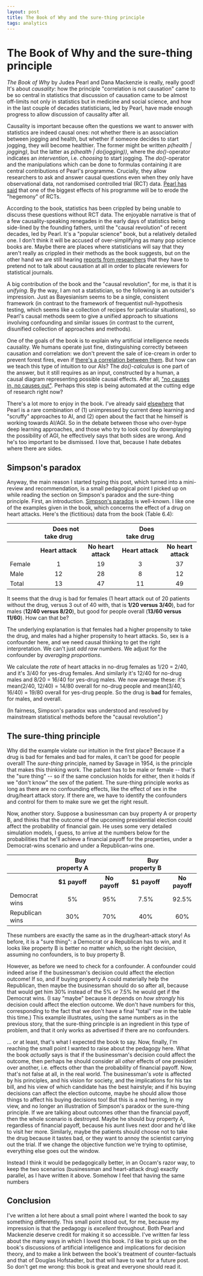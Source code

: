```yaml
---
layout: post
title: The Book of Why and the sure-thing principle
tags: analytics
---
```


The Book of Why and the sure-thing principle
========

*The Book of Why* by Judea Pearl and Dana Mackenzie is really, really good! It's about *causality*: how the principle "correlation is not causation" came to be so central in statistics that discussion of causation came to be almost off-limits not only in statistics but in medicine and social science, and how in the last couple of decades statisticians, led by Pearl, have made enough progress to allow discussion of causality after all. 

Causality is important because often the questions we want to answer with statistics are indeed causal ones: not whether there is an association between jogging and health, but whether if someone decides to start jogging, they will become healthier. The former might be written *p(health \| jogging)*, but the latter as *p(health \| do(jogging))*, where the *do()*-operator indicates an *intervention*, i.e. *choosing* to start jogging. The *do()*-operator and the manipulations which can be done to formulas containing it are central contributions of Pearl's programme. Crucially, they allow researchers to ask and answer causal questions even when they only have observational data, not randomised controlled trial (RCT) data. [Pearl has said](https://twitter.com/yudapearl/status/1012512462770298880) that one of the biggest effects of his programme will be to erode the "hegemony" of RCTs.

According to the book, statistics has been crippled by being unable to discuss these questions without RCT data. The enjoyable narrative is that of a few causality-speaking renegades in the early days of statistics being side-lined by the founding fathers, until the "causal revolution" of recent decades, led by Pearl. It's a "popular science" book, but a relatively detailed one. I don't think it will be accused of over-simplifying as many pop science books are. Maybe there are places where statisticians will say that they aren't really as crippled in their methods as the book suggests, but on the other hand we are still hearing [reports from researchers](https://twitter.com/yudapearl/status/1018564041373933568) that they have to pretend not to talk about causation at all in order to placate reviewers for statistical journals.

A big contribution of the book and the "causal revolution", for me, is that it is *unifying*. By the way, I am not a statistician, so the following is an outsider's impression. Just as Bayesianism seems to be a single, consistent framework (in contrast to the framework of frequentist null-hypothesis testing, which seems like a collection of recipes for particular situations), so Pearl's causal methods seem to give a unified approach to situations involving confounding and similar issues (in contrast to the current, disunified collection of approaches and methods).

One of the goals of the book is to explain why artificial intelligence needs causality. We humans operate just fine, distinguishing correctly between causation and correlation: we don't prevent the sale of ice-cream in order to prevent forest fires, even if [there's a correlation between them](https://www.goodreads.com/quotes/693894-most-of-you-will-have-heard-the-maxim-correlation-does). But how can we teach this type of intuition to our AIs? The *do()-calculus* is one part of the answer, but it still requires as an input, constructed by a human, a causal diagram representing possible causal effects. After all, ["no causes in, no causes out"](https://twitter.com/yudapearl/status/1015343363468357633). Perhaps this step is being automated at the cutting edge of research right now?

There's a lot more to enjoy in the book. I've already said [elsewhere](https://twitter.com/bleepbeepbzzz/status/1017871404216266752) that Pearl is a rare combination of (1) unimpressed by current deep learning and "scruffy" approaches to AI, and (2) open about the fact that he himself is working towards AI/AGI. So in the debate between those who over-hype deep learning approaches, and those who try to look cool by downplaying the possibility of AGI, he effectively says that both sides are wrong. And he's too important to be dismissed. I love that, because I hate debates where there are sides.



Simpson's paradox
-----------------

Anyway, the main reason I started typing this post, which turned into a mini-review and recommendation, is a small pedagogical point I picked up on while reading the section on Simpson's paradox and the sure-thing principle. First, an introduction. [Simpson's paradox](https://en.wikipedia.org/wiki/Simpson%27s_paradox) is well-known. I like one of the examples given in the book, which concerns the effect of a drug on heart attacks. Here's the (fictitious) data from the book (Table 6.4):

|     | &nbsp;&nbsp;&nbsp;&nbsp;&nbsp;&nbsp;&nbsp;&nbsp;&nbsp;Does not take drug |                     | &nbsp;&nbsp;&nbsp;&nbsp;&nbsp;&nbsp;&nbsp;&nbsp;Does take drug   |                     |
| --- |:------------------:|:-------------------:|:----------------:|:-------------------:|
|     | **Heart attack**   | **No heart attack** | **Heart attack** | **No heart attack** |
| Female        | 1   | 19 | 3  | 37 |
| Male          | 12  | 28 | 8  | 12 |
| Total         | 13  | 47 | 11 | 49 |

It seems that the drug is bad for females (1 heart attack out of 20 patients without the drug, versus 3 out of 40 with, that is **1/20 versus 3/40**), bad for males (**12/40 versus 8/20**), but good for people overall (**13/60 versus 11/60**). How can that be?

The underlying explanation is that females had a higher propensity to take the drug, and males had a higher propensity to heart attacks. So, sex is a confounder here, and we need causal thinking to get the right interpretation. We can't just *add raw numbers*. We adjust for the confounder by *averaging proportions*.

We calculate the *rate* of heart attacks in no-drug females as 1/20 = 2/40, and it's 3/40 for yes-drug females. And similarly it's 12/40 for no-drug males and 8/20 = 16/40 for yes-drug males. We now average these: it's mean(2/40, 12/40) = 14/80 overall for no-drug people and mean(3/40, 16/40) = 19/80 overall for yes-drug people. So the drug is  **bad** for females, for males, and overall.

(In fairness, Simpson's paradox was understood and resolved by mainstream statistical methods before the "causal revolution".)



The sure-thing principle
------------------------

Why did the example violate our intuition in the first place? Because if a drug is bad for females and bad for males, it can't be good for people overall! The *sure-thing* principle, named by Savage in 1954, is the principle that makes this thinking work. The patient has to be male or female -- that's the "sure thing" -- so if the same conclusion holds for either, then it holds if we "don't know" the sex of the patient. The sure-thing principle works as long as there are no confounding effects, like the effect of sex in the drug/heart attack story. If there are, we have to identify the confounders and control for them to make sure we get the right result.

Now, another story. Suppose a businessman can buy property A or property B, and thinks that the outcome of the upcoming presidential election could affect the probability of financial gain. He uses some very detailed simulation models, I guess, to arrive at the numbers below for the probabilities that he'll achieve a financial payoff for the properties, under a Democrat-wins scenario and under a Republican-wins one.

|     | &nbsp;&nbsp;&nbsp;&nbsp;&nbsp;&nbsp;&nbsp;&nbsp;&nbsp; Buy property A      |                      | &nbsp;&nbsp;&nbsp;&nbsp;&nbsp;&nbsp;&nbsp;&nbsp; Buy property B     |                     |
| --- |:-------------------:|:--------------------:|:------------------:|:-------------------:|
|     | **$1 payoff**       | **No payoff**        | **$1 payoff**      | **No payoff** |
| Democrat wins             | 5%  | 95% | 7.5% | 92.5% |
| Republican wins           | 30% | 70% | 40%  | 60%   |

These numbers are exactly the same as in the drug/heart-attack story! As before, it is a "sure thing": a Democrat or a Republican has to win, and it looks like property B is better no matter which, so the right decision, assuming no confounders, is to buy property B. 

However, as before we need to check for a confounder. A confounder could indeed arise if the businessman's decision could affect the election outcome! If so, and if buying property A could materially help the Republican, then maybe the businessman should do so after all, because that would get him 30% instead of the 5% or 7.5% he would get if the Democrat wins. (I say "maybe" because it depends on *how strongly* his decision could affect the election outcome. We don't have numbers for this, corresponding to the fact that we don't have a final "total" row in the table this time.) This example illustrates, using the same numbers as in the previous story, that the sure-thing principle is an ingredient in this type of problem, and that it only works as advertised if there are no confounders.

... or at least, that's what I expected the book to say. Now, finally, I'm reaching the small point I wanted to raise about the pedagogy here. What the book *actually* says is that if the businessman's decision could affect the outcome, then perhaps he should consider all *other* effects of one president over another, i.e. effects other than the probability of financial payoff. Now, that's not false at all, in the real world. The businessman's *vote* is affected by his principles, and his vision for society, and the implications for his tax bill, and his view of which candidate has the best hairstyle; and if his buying decisions can affect the election outcome, maybe he should allow those things to affect his buying decisions too! But this is a red herring, in my view, and no longer an illustration of Simpson's paradox or the sure-thing principle. If we are talking about outcomes other than the financial payoff, then the whole scenario is destroyed. Maybe he should buy property A, regardless of financial payoff, because his aunt lives next door and he'd like to visit her more. Similarly, maybe the patients should choose not to take the drug because it tastes bad, or they want to annoy the scientist carrying out the trial. If we change the objective function we're trying to optimise, everything else goes out the window. 

Instead I think it would be pedagogically better, in an Occam's razor way, to keep the two scenarios (businessman and heart-attack drug) exactly parallel, as I have written it above. Somehow I feel that having the same numbers 




Conclusion
----------

I've written a lot here about a small point where I wanted the book to say something differently. This small point stood out, for me, because my impression is that the pedagogy is *excellent* throughout. Both Pearl and Mackenzie deserve credit for making it so accessible. I've written far less about the many ways in which I loved this book. I'd like to pick up on the book's discussions of artificial intelligence and implications for decision theory, and to make a link between the book's treatment of counter-factuals and that of Douglas Hofstadter, but that will have to wait for a future post. So don't get me wrong: this book is great and everyone should read it. 
